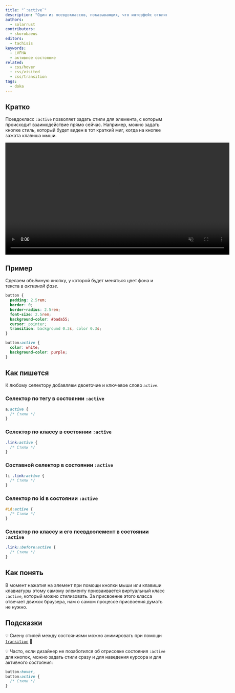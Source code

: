 ```yaml
---
title: "`:active`"
description: "Один из псевдоклассов, показывающих, что интерфейс откликается на действия пользователя"
authors:
  - solarrust
contributors:
  - skorobaeus
editors:
  - tachisis
keywords:
  - LVFHA
  - активное состояние
related:
  - css/hover
  - css/visited
  - css/transition
tags:
  - doka
---
```


## Кратко

Псевдокласс `:active` позволяет задать стили для элемента, с которым происходит взаимодействие прямо сейчас. Например, можно задать кнопке стиль, который будет виден в тот краткий миг, когда на кнопке зажата клавиша мыши.

<video controls muted width="700">
  <source src="video/mouse-active.mp4" type="video/mp4">
  <source src="video/mouse-active_safari.mp4" type="video/mp4">
</video>

## Пример

Сделаем объёмную кнопку, у которой будет меняться цвет фона и текста в _активной фазе_.

```css
button {
  padding: 2.5rem;
  border: 0;
  border-radius: 2.5rem;
  font-size: 2.5rem;
  background-color: #bada55;
  cursor: pointer;
  transition: background 0.3s, color 0.3s;
}

button:active {
  color: white;
  background-color: purple;
}
```

## Как пишется

К любому селектору добавляем двоеточие и ключевое слово `active`.

### Селектор по тегу в состоянии `:active`

```css
a:active {
  /* Стили */
}
```

### Селектор по классу в состоянии `:active`

```css
.link:active {
  /* Стили */
}
```

### Составной селектор в состоянии `:active`

```css
li .link:active {
  /* Стили */
}
```

### Селектор по id в состоянии `:active`

```css
#id:active {
  /* Стили */
}
```

### Селектор по классу и его псевдоэлемент в состоянии `:active`

```css
.link::before:active {
  /* Стили */
}
```

## Как понять

В момент нажатия на элемент при помощи кнопки мыши или клавиши клавиатуры этому самому элементу присваивается виртуальный класс `:active`, который можно стилизовать. За присвоение этого класса отвечает движок браузера, нам о самом процессе присвоения думать не нужно.

## Подсказки

💡 Смену стилей между состояниями можно анимировать при помощи [`transition`](/css/transition/) 🎉

💡 Часто, если дизайнер не позаботился об отрисовке состояния `:active` для кнопок, можно задать стили сразу и для наведения курсора и для активного состояния:

```css
button:hover,
button:active {
  /* Стили */
}
```
